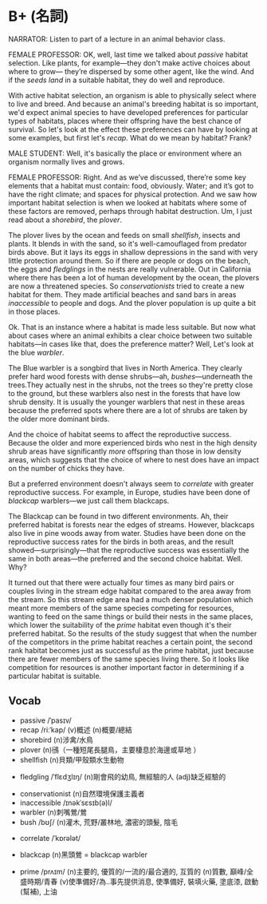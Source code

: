 # B+ (名詞)

NARRATOR: Listen to part of a lecture in an animal behavior class.

FEMALE PROFESSOR: OK, well, last time we talked about *passive* habitat selection. Like plants, for example—they don't make active choices about where to grow— they’re dispersed by some other agent, like the wind. And if the *seeds land* in a suitable habitat, they do well and reproduce.

With active habitat selection, an organism is able to physically select where to live and breed. And because an animal's breeding habitat is so important, we'd expect animal species to have developed preferences for particular types of habitats, places where their offspring have the best chance of survival. So let's look at the effect these preferences can have by looking at some examples, but first let's *recap*. What do we mean by habitat? Frank?

MALE STUDENT: Well, it's basically the place or environment where an organism normally lives and grows.

FEMALE PROFESSOR: Right. And as we’ve discussed, there’re some key elements that a habitat must contain: food, obviously. Water; and it’s got to have the right climate; and spaces for physical protection. And we saw how important habitat selection is when we looked at habitats where some of these factors are removed, perhaps through habitat destruction. Um, I just read about a *shorebird*, the *plover*.

The plover lives by the ocean and feeds on small *shellfish*, insects and plants. It blends in with the sand, so it's well-camouflaged from predator birds above. But it lays its eggs in shallow depressions in the sand with very little protection around them. So if there are people or dogs on the beach, the eggs and *fledglings* in the nests are really vulnerable. Out in California where there has been a lot of human development by the ocean, the plovers are now a threatened species. So *conservationists* tried to create a new habitat for them. They made artificial beaches and sand bars in areas *inaccessible* to people and dogs. And the plover population is up quite a bit in those places.

Ok. That is an instance where a habitat is made less suitable. But now what about cases where an animal exhibits a clear choice between two suitable habitats—in cases like that, does the preference matter? Well, Let's look at the blue *warbler*.

The Blue warbler is a songbird that lives in North America. They clearly prefer hard wood forests with dense shrubs—ah, *bushes*—underneath the trees.They actually nest in the shrubs, not the trees so they're pretty close to the ground, but these warblers also nest in the forests that have low shrub density. It is usually the younger warblers that nest in these areas because the preferred spots where there are a lot of shrubs are taken by the older more dominant birds.

And the choice of habitat seems to affect the reproductive success. Because the older and more experienced birds who nest in the high density shrub areas have significantly *more* offspring than those in low density areas, which suggests that the choice of where to nest does have an impact on the number of chicks they have.

But a preferred environment doesn't always seem to *correlate* with greater reproductive success. For example, in Europe, studies have been done of *blackcap* warblers—we just call them blackcaps.

The Blackcap can be found in two different environments. Ah, their preferred habitat is forests near the edges of streams. However, blackcaps also live in pine woods away from water. Studies have been done on the reproductive success rates for the birds in both areas, and the result showed—surprisingly—that the reproductive success was essentially the same in both areas—the preferred and the second choice habitat. Well. Why?

It turned out that there were actually four times as many bird pairs or couples living in the stream edge habitat compared to the area away from the stream. So this stream edge area had a much denser population which meant more members of the same species competing for resources, wanting to feed on the same things or build their nests in the same places, which lower the suitability of the *prime* habitat even though it's their preferred habitat. So the results of the study suggest that when the number of the competitors in the prime habitat reaches a certain point, the second rank habitat becomes just as successful as the prime habitat, just because there are fewer members of the same species living there. So it looks like competition for resources is another important factor in determining if a particular habitat is suitable.

## Vocab
- passive /ˈpasɪv/ 
- recap /riːˈkap/ (v)概述 (n)概要/總結
- shorebird (n)涉禽/水鳥
- plover (n)鴴（一種短尾長腿鳥，主要棲息於海邊或草地 ）
- shellfish (n)貝類/甲殼類水生動物
+ fledgling /ˈflɛdʒlɪŋ/ (n)剛會飛的幼鳥, 無經驗的人 (adj)缺乏經驗的
- conservationist (n)自然環境保護主義者
- inaccessible /ɪnəkˈsɛsɪb(ə)l/ 
- warbler (n)刺嘴鶯/鶯
- bush /bʊʃ/ (n)灌木, 荒野/叢林地, 濃密的頭髮, 陰毛
+ correlate /ˈkɒrələt/ 
- blackcap (n)黑頭鶯 = blackcap warbler
* prime /prʌɪm/ (n)主要的, 優質的/一流的/最合適的, 互質的 (n)質數, 巔峰/全盛時期/青春 (v)使準備好/為..事先提供消息, 使準備好, 裝填火藥, 塗底漆, 啟動(幫補), 上油